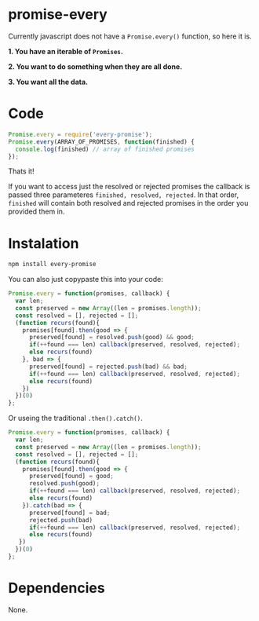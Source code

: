 # promise-every
Currently javascript does not have a `Promise.every()` function, so here it is.

**1. You have an iterable of **`Promises`**.**

**2. You want to do something when they are all done.**

**3. You want all the data.**

# Code

```javascript
Promise.every = require('every-promise');
Promise.every(ARRAY_OF_PROMISES, function(finished) {
  console.log(finished) // array of finished promises
});
```
Thats it!

If you want to access just the resolved or rejected promises the callback is passed three parameteres `finished, resolved, rejected`.
In that order, `finished` will contain both resolved and rejected promises in the order you provided them in.

# Instalation

```bash
npm install every-promise
```

You can also just copypaste this into your code:

```javascript
Promise.every = function(promises, callback) {
  var len;
  const preserved = new Array((len = promises.length));
  const resolved = [], rejected = [];
  (function recurs(found){
    promises[found].then(good => {
      preserved[found] = resolved.push(good) && good;
      if(++found === len) callback(preserved, resolved, rejected);
      else recurs(found)
    }, bad => {
      preserved[found] = rejected.push(bad) && bad;
      if(++found === len) callback(preserved, resolved, rejected);
      else recurs(found)
    })
  })(0)
};
```

Or useing the traditional `.then().catch()`.

```javascript
Promise.every = function(promises, callback) {
  var len;
  const preserved = new Array((len = promises.length));
  const resolved = [], rejected = [];
  (function recurs(found){
    promises[found].then(good => {
      preserved[found] = good;
      resolved.push(good);
      if(++found === len) callback(preserved, resolved, rejected);
      else recurs(found)
    }).catch(bad => {
      preserved[found] = bad;
      rejected.push(bad)
      if(++found === len) callback(preserved, resolved, rejected);
      else recurs(found)
   })
  })(0)
};
```

# Dependencies

None.
